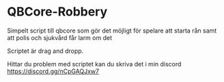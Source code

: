 # QBCore-Robbery
Simpelt script till qbcore som gör det möjligt för spelare att starta rån samt att polis och sjukvård får larm om det

Scriptet är drag and dropp. 

Hittar du problem med scriptet kan du skriva det i min discord
https://discord.gg/nCpGAQJxw7


